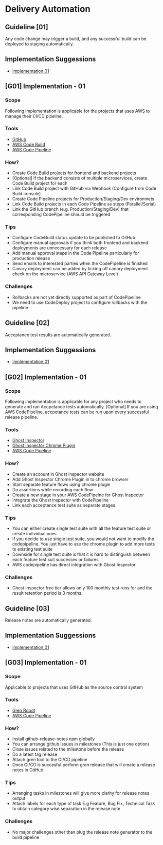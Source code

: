 Delivery Automation
===================

## Guideline  [01]

Any code change may trigger a build, and any successful build can be deployed to staging automatically.

## Implementation Suggessions
- [Implementation 01](#g01-implementation---01)

## [G01] Implementation - 01

### Scope
Following implementation is applicable for the projects that uses AWS to manage their CI/CD pipeline.

### Tools
- [GitHub](https://github.com)
- [AWS Code Build](https://aws.amazon.com/codebuild/)
- [AWS Code Pipeline](https://aws.amazon.com/codepipeline/)

### How?
- Create Code Build projects for frontend and backend projects
- [Optional] If the backend consists of multiple microservices, create Code Build project for each
- Link Code Build project with GitHub via Webhook (Configure from Code Build console)
- Create Code Pipeline projects for Production/Staging/Dev environmets
- Link Code Build projects in each Code Pipeline as steps (Parallel/Serial)
- Link the GitHub branch (e.g. Production/Staging/Dev) that corresponding CodePipeline should be triggered

### Tips
- Configure CodeBuild status update to be published to GitHub
- Configure manual approvals if you think both frontend and backend deployments are unnecessary for each release
- Add manual approval steps in the Code Pipeline particularly for production release
- Send emails to interested parties when the CodePipeline is finished
- Canary deployment can be added by ticking off canary deployment check on the microservice (AWS API Gateway Level)

### Challenges
- Rollbacks are not yet directly supported as part of CodePipeline
- We need to use CodeDeploy project to configure rollbacks with the pipeline

## 
## Guideline  [02]

Acceptance test results are automatically generated.

## Implementation Suggessions
- [Implementation 01](#g02-implementation---01)

## [G02] Implementation - 01

### Scope
Following implementation is applicable for any project who needs to generate and run Accpetance tests automatically. [Optional] If you are using AWS CodePipeline, accpetance tests can be run upon every successful release pipeline.

### Tools
- [Ghost Inspector](https://ghostinspector.com/)
- [Ghost Inspector Chrome Plugin](https://chrome.google.com/webstore/detail/ghost-inspector-automated/aicdiabnghjnejfempeinmnphllefehc)
- [AWS Code Pipeline](https://aws.amazon.com/codepipeline/)

### How?
- Create an account in Ghost Inspector website
- Add Ghost Inspector Chrome Plugin in to chrome browser
- Start separate feature flows using chrome plugin
- Do assertions while recording each flow
- Create a new stage in your AWS CodePipeine for Ghost Inspector 
- Integrate the Ghost Inspector with CodePipeline
- Link each acceptance test suite as separate stages

### Tips
- You can either create single test suite with all the feature test suite or create individual ones
- If you decide to use single test suite, you would not want to modify the codepipeline. You just have to use the chrome plugin to add more tests to existing test suite
- Downside for single test suite is that it is hard to distinguish between each feature test suit successes or failures
- AWS codepipeline has direct integration with Ghost Inspector

### Challenges
- Ghost Inspector free tier allows only 100 monthly test runs for and the result retention period is 3 months.

##
## Guideline  [03]

Release notes are automatically generated.

## Implementation Suggessions
- [Implementation 01](#g03-implementation---01)

## [G03] Implementation - 01

### Scope
Applicable to projects that uses GitHub as the source control system

### Tools
- [Gren Robot](https://www.npmjs.com/package/github-release-notes)
- [AWS Code Pipeline](https://aws.amazon.com/codepipeline/)

### How?
- Install github-release-notes npm globally
- You can arrange github issues in milestones (This is just one option)
- Close issues related to the milestone before the release
- Do a latest tag release 
- Attach gren tool to the CI/CD pipeline
- Once CI/CD is succesful perform gren release that will create a release notes in GitHub

### Tips
- Arranging tasks in milestones will give more clarity for release notes output
- Attach labels for each type of task E.g Feature, Bug Fix, Technical Task to obtain category wise separation in the release note

### Challenges
- No major challenges other than plug the release note generator to the build pipeline

